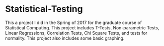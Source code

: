 # Statistical-Testing
This a project I did in the Spring of 2017 for the graduate course of Statistical Computing. This project includes T-Tests, Non-parametric Tests, Linear Regressions, Correlation Tests, Chi Square Tests, and tests for normality. This project also includes some basic graphing. 
